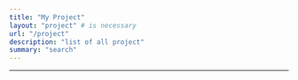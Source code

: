 ```yaml
---
title: "My Project"
layout: "project" # is necessary
url: "/project"
description: "list of all project"
summary: "search"
---
```


---
